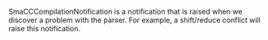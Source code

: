 SmaCCCompilationNotification is a notification that is raised when we discover a problem with the parser. For example, a shift/reduce conflict will raise this notification.